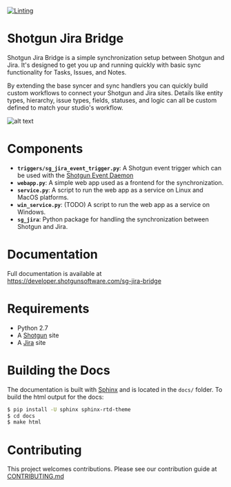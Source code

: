 [![Linting](https://img.shields.io/badge/PEP8%20by-Hound%20CI-a873d1.svg)](https://houndci.com)

# Shotgun Jira Bridge

Shotgun Jira Bridge is a simple synchronization setup between Shotgun and Jira. It's designed to get you up and running quickly with basic sync functionality for Tasks, Issues, and Notes.

By extending the base syncer and sync handlers you can quickly build custom workflows to connect your Shotgun and Jira sites. Details like entity types, hierarchy, issue types, fields, statuses, and logic can all be custom defined to match your studio's workflow.

![alt text](https://developer.shotgunsoftware.com/sg-jira-bridge/_images/sg_jira_bridge_workflow.png "SG Jira Bridge Overview")

# Components

- **`triggers/sg_jira_event_trigger.py`**: A Shotgun event trigger which can be used with the [Shotgun Event Daemon](https://github.com/shotgunsoftware/shotgunEvents)
- **`webapp.py`**: A simple web app used as a frontend for the synchronization.
- **`service.py`**: A script to run the web app as a service on Linux and MacOS platforms.
- **`win_service.py`**:  (TODO) A script to run the web app as a service on Windows.
- **`sg_jira`**: Python package for handling the synchronization between Shotgun and Jira.

# Documentation

Full documentation is available at https://developer.shotgunsoftware.com/sg-jira-bridge

# Requirements

- Python 2.7
- A [Shotgun](https://shotgunsoftware.com) site
- A [Jira](https://www.atlassian.com/software/jira) site

# Building the Docs
The documentation is built with [Sphinx](http://www.sphinx-doc.org) and is located in the `docs/` folder. To build the html output for the docs:

```bash
$ pip install -U sphinx sphinx-rtd-theme
$ cd docs
$ make html
```


# Contributing

This project welcomes contributions. Please see our contribution guide at
[CONTRIBUTING.md](CONTRIBUTING.md)
